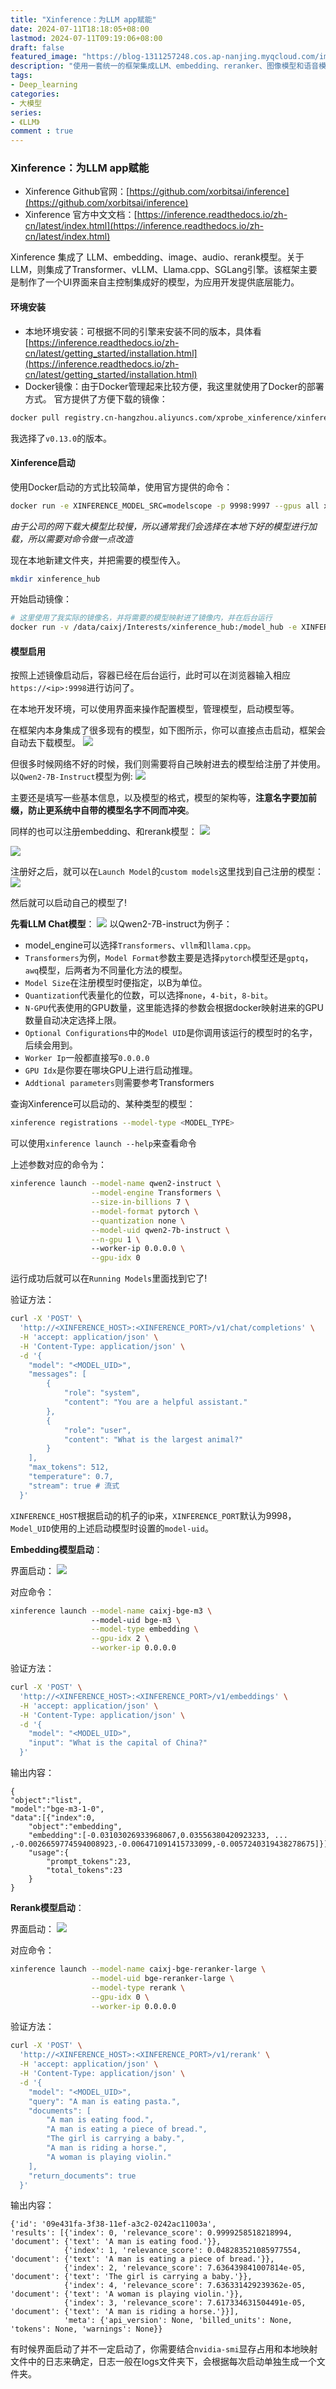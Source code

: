 ```yaml
---
title: "Xinference：为LLM app赋能"
date: 2024-07-11T18:18:05+08:00
lastmod: 2024-07-11T09:19:06+08:00
draft: false
featured_image: "https://blog-1311257248.cos.ap-nanjing.myqcloud.com/imgs/LLM/xinference_title.jpg"
description: "使用一套统一的框架集成LLM、embedding、reranker、图像模型和语音模型。"
tags:
- Deep_learning
categories:
- 大模型
series:
- 《LLM》
comment : true
---
```


### Xinference：为LLM app赋能


* Xinference Github官网：[https://github.com/xorbitsai/inference](https://github.com/xorbitsai/inference)
* Xinference 官方中文文档：[https://inference.readthedocs.io/zh-cn/latest/index.html](https://inference.readthedocs.io/zh-cn/latest/index.html)

Xinference 集成了 LLM、embedding、image、audio、rerank模型。关于LLM，则集成了Transformer、vLLM、Llama.cpp、SGLang引擎。该框架主要是制作了一个UI界面来自主控制集成好的模型，为应用开发提供底层能力。

#### 环境安装

* 本地环境安装：可根据不同的引擎来安装不同的版本，具体看[https://inference.readthedocs.io/zh-cn/latest/getting_started/installation.html](https://inference.readthedocs.io/zh-cn/latest/getting_started/installation.html)
* Docker镜像：由于Docker管理起来比较方便，我这里就使用了Docker的部署方式。
官方提供了方便下载的镜像：
```bash
docker pull registry.cn-hangzhou.aliyuncs.com/xprobe_xinference/xinference:<tag>
```
我选择了`v0.13.0`的版本。

#### Xinference启动

使用Docker启动的方式比较简单，使用官方提供的命令：
```bash
docker run -e XINFERENCE_MODEL_SRC=modelscope -p 9998:9997 --gpus all xprobe/xinference:v<your_version> xinference-local -H 0.0.0.0 --log-level debug
```
*由于公司的网下载大模型比较慢，所以通常我们会选择在本地下好的模型进行加载，所以需要对命令做一点改造*

现在本地新建文件夹，并把需要的模型传入。
```bash
mkdir xinference_hub
```
开始启动镜像：
```bash
# 这里使用了我实际的镜像名，并将需要的模型映射进了镜像内，并在后台运行
docker run -v /data/caixj/Interests/xinference_hub:/model_hub -e XINFERENCE_HOME=/model_hub -e XINFERENCE_MODEL_SRC=modelscope -p 9998:9997 -itd --name xinference --gpus all caixj/xinference:v0.13.0 xinference-local -H 0.0.0.0 --log-level debug
```
#### 模型启用

按照上述镜像启动后，容器已经在后台运行，此时可以在浏览器输入相应`https://<ip>:9998`进行访问了。

在本地开发环境，可以使用界面来操作配置模型，管理模型，启动模型等。

在框架内本身集成了很多现有的模型，如下图所示，你可以直接点击启动，框架会自动去下载模型。 
![](https://blog-1311257248.cos.ap-nanjing.myqcloud.com/imgs/LLM/img54.jpg)

但很多时候网络不好的时候，我们则需要将自己映射进去的模型给注册了并使用。
以`Qwen2-7B-Instruct`模型为例:
![](https://blog-1311257248.cos.ap-nanjing.myqcloud.com/imgs/LLM/img55.jpg)

主要还是填写一些基本信息，以及模型的格式，模型的架构等，**注意名字要加前缀，防止更系统中自带的模型名字不同而冲突**。

同样的也可以注册embedding、和rerank模型：
![](https://blog-1311257248.cos.ap-nanjing.myqcloud.com/imgs/LLM/img56.jpg)

![](https://blog-1311257248.cos.ap-nanjing.myqcloud.com/imgs/LLM/img57.jpg)

注册好之后，就可以在`Launch Model`的`custom models`这里找到自己注册的模型：
![](https://blog-1311257248.cos.ap-nanjing.myqcloud.com/imgs/LLM/img58.jpg)

然后就可以启动自己的模型了!

**先看LLM Chat模型**：
![](https://blog-1311257248.cos.ap-nanjing.myqcloud.com/imgs/LLM/img59.jpg)
以Qwen2-7B-instruct为例子：
* model_engine可以选择`Transformers`、`vllm`和`llama.cpp`。
* `Transformers`为例，`Model Format`参数主要是选择`pytorch`模型还是`gptq`，`awq`模型，后两者为不同量化方法的模型。
* `Model Size`在注册模型时便指定，以B为单位。
* `Quantization`代表量化的位数，可以选择`none`，`4-bit`，`8-bit`。
* `N-GPU`代表使用的GPU数量，这里能选择的参数会根据docker映射进来的GPU数量自动决定选择上限。
* `Optional Configurations`中的`Model UID`是你调用该运行的模型时的名字，后续会用到。
* `Worker Ip`一般都直接写`0.0.0.0`
* `GPU Idx`是你要在哪块GPU上进行启动推理。
* `Addtional parameters`则需要参考Transformers

查询Xinference可以启动的、某种类型的模型：
```bash
xinference registrations --model-type <MODEL_TYPE> 
```

可以使用`xinference launch --help`来查看命令

上述参数对应的命令为：
```bash
xinference launch --model-name qwen2-instruct \
                  --model-engine Transformers \
                  --size-in-billions 7 \
                  --model-format pytorch \
                  --quantization none \
                  --model-uid qwen2-7b-instruct \
                  --n-gpu 1 \ 
                  --worker-ip 0.0.0.0 \
                  --gpu-idx 0
```

运行成功后就可以在`Running Models`里面找到它了!

验证方法：
```bash
curl -X 'POST' \
  'http://<XINFERENCE_HOST>:<XINFERENCE_PORT>/v1/chat/completions' \
  -H 'accept: application/json' \
  -H 'Content-Type: application/json' \
  -d '{
    "model": "<MODEL_UID>",
    "messages": [
        {
            "role": "system",
            "content": "You are a helpful assistant."
        },
        {
            "role": "user",
            "content": "What is the largest animal?"
        }
    ],
    "max_tokens": 512,
    "temperature": 0.7,
    "stream": true # 流式
  }'
```
`XINFERENCE_HOST`根据启动的机子的ip来，`XINFERENCE_PORT`默认为9998，`Model_UID`使用的上述启动模型时设置的`model-uid`。

**Embedding模型启动**：

界面启动：
![](https://blog-1311257248.cos.ap-nanjing.myqcloud.com/imgs/LLM/img60.jpg)

对应命令：
```bash
xinference launch --model-name caixj-bge-m3 \ 
                  --model-uid bge-m3 \
                  --model-type embedding \
                  --gpu-idx 2 \
                  --worker-ip 0.0.0.0
```

验证方法：
```bash
curl -X 'POST' \
  'http://<XINFERENCE_HOST>:<XINFERENCE_PORT>/v1/embeddings' \
  -H 'accept: application/json' \
  -H 'Content-Type: application/json' \
  -d '{
    "model": "<MODEL_UID>",
    "input": "What is the capital of China?"
  }'
```
输出内容：
```
{
"object":"list",
"model":"bge-m3-1-0",
"data":[{"index":0,
    "object":"embedding",
    "embedding":[-0.03103026933968067,0.03556380420923233, ... ,-0.0026659774594008923,-0.006471091415733099,-0.0057240319438278675]}],
    "usage":{
        "prompt_tokens":23,
        "total_tokens":23
    }
}
```

**Rerank模型启动**：

界面启动：
![](https://blog-1311257248.cos.ap-nanjing.myqcloud.com/imgs/LLM/img61.jpg)

对应命令：
```bash
xinference launch --model-name caixj-bge-reranker-large \
                  --model-uid bge-reranker-large \
                  --model-type rerank \
                  --gpu-idx 0 \
                  --worker-ip 0.0.0.0
```

验证方法：
```bash
curl -X 'POST' \
  'http://<XINFERENCE_HOST>:<XINFERENCE_PORT>/v1/rerank' \
  -H 'accept: application/json' \
  -H 'Content-Type: application/json' \
  -d '{
    "model": "<MODEL_UID>",
    "query": "A man is eating pasta.",
    "documents": [
        "A man is eating food.",
        "A man is eating a piece of bread.",
        "The girl is carrying a baby.",
        "A man is riding a horse.",
        "A woman is playing violin."
    ],
    "return_documents": true
  }'
```

输出内容：
```
{'id': '09e431fa-3f38-11ef-a3c2-0242ac11003a', 
'results': [{'index': 0, 'relevance_score': 0.9999258518218994, 'document': {'text': 'A man is eating food.'}}, 
            {'index': 1, 'relevance_score': 0.048283521085977554, 'document': {'text': 'A man is eating a piece of bread.'}}, 
            {'index': 2, 'relevance_score': 7.636439841007814e-05, 'document': {'text': 'The girl is carrying a baby.'}}, 
            {'index': 4, 'relevance_score': 7.636331429239362e-05, 'document': {'text': 'A woman is playing violin.'}}, 
            {'index': 3, 'relevance_score': 7.617334631504491e-05, 'document': {'text': 'A man is riding a horse.'}}], 
            'meta': {'api_version': None, 'billed_units': None, 'tokens': None, 'warnings': None}}
```

有时候界面启动了并不一定启动了，你需要结合`nvidia-smi`显存占用和本地映射文件中的日志来确定，日志一般在logs文件夹下，会根据每次启动单独生成一个文件夹。
